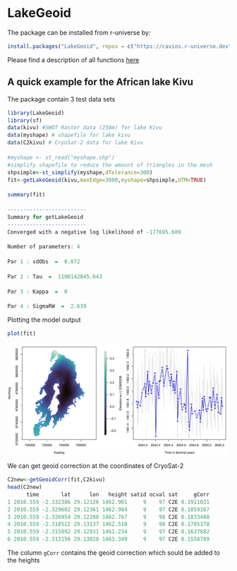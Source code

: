 # LakeGeoid


The package can be installed from r-universe by:
```R
install.packages("LakeGeoid", repos = c("https://cavios.r-universe.dev", "https://cloud.r-project.org"))
```

Please find a description of all functions [here](https://cavios.r-universe.dev/LakeGeoid/doc/manual.html)


## A quick example for the African lake Kivu

The package contain 3 test data sets



```R
library(LakeGeoid)
library(sf)
data(kivu) #SWOT Raster data (250m) for lake Kivu 
data(myshape) # shapefile for lake kivu
data(C2kivu) # CryoSat-2 data for lake Kivu

#myshape <- st_read("myshape.shp")
#simplify shapefile to reduce the amount of triangles in the mesh 
shpsimple<-st_simplify(myshape,dTolerance=300)
fit<-getLakeGeoid(kivu,maxEdge=3000,myshape=shpsimple,UTM=TRUE)

summary(fit)

-------------------------
Summary for getLakeGeoid
-------------------------
Converged with a negative log likelihood of -177695.689 

Number of parameters: 4 

Par 1 : sdObs  =  0.072 

Par 2 : Tau  =  1100142845.643 

Par 3 : Kappa  =  0 

Par 4 : SigmaRW  =  2.639 

```

Plotting the model output

```R
plot(fit)
```

<p align="center">
  <img src="figs/out-1.png?raw=true">
</p>


We can get geoid correction at the coordinates of CryoSat-2 

```R
C2new<-getGeoidCorr(fit,C2kivu)
head(C2new)
      time       lat      lon   height satid ocval sat     gCorr
1 2010.559 -2.332386 29.12126 1462.901     9    97 C2E 0.1911031
2 2010.559 -2.329602 29.12361 1462.984     9    97 C2E 0.1859167
3 2010.559 -2.326954 29.12208 1462.767     9    98 C2E 0.1833408
4 2010.559 -2.318522 29.13137 1462.518     9    98 C2E 0.1705378
5 2010.559 -2.315892 29.12931 1461.234     9    97 C2E 0.1637882
6 2010.559 -2.313156 29.13028 1463.349     9    97 C2E 0.1558789
```

The column ```gCorr``` contains the geoid correction which sould be added to the heights





